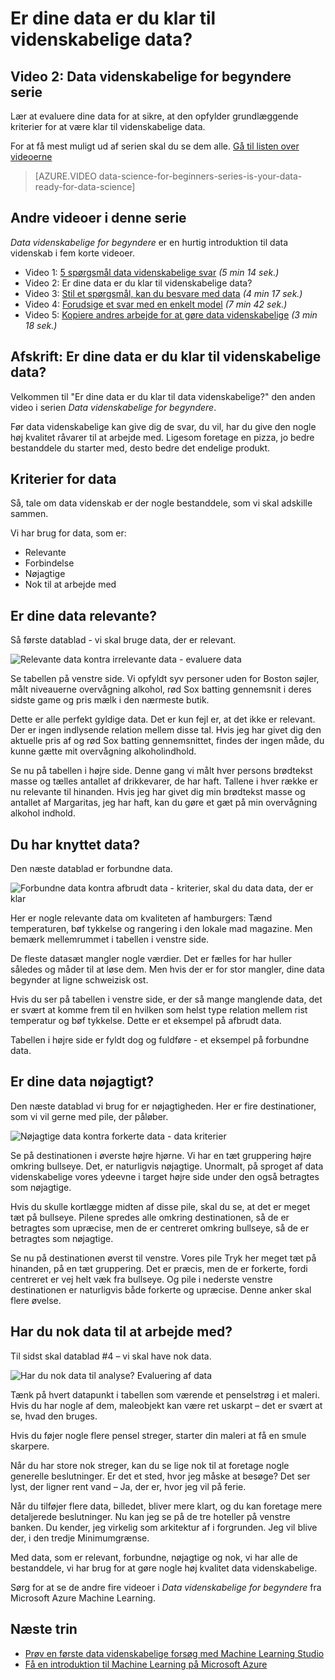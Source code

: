 <properties
   pageTitle="Er dine data er du klar til videnskabelige data? Data evaluering | Microsoft Azure"
   description="Få mere at vide 4 kriterierne for data skal være klar til videnskabelige data. Data videnskabelige for begyndere video 2 har cement eksempler, der kan hjælpe dig med grundlæggende data evaluering."
   keywords="relevante data evaluere data, forberede data, data kriterier, data, der er klar"
   services="machine-learning"
   documentationCenter="na"
   authors="cjgronlund"
   manager="jhubbard"
   editor="cjgronlund"/>

<tags
   ms.service="machine-learning"
   ms.devlang="na"
   ms.topic="article"
   ms.tgt_pltfrm="na"
   ms.workload="na"
   ms.date="10/20/2016"
   ms.author="cgronlun;garye"/>


# <a name="is-your-data-ready-for-data-science"></a>Er dine data er du klar til videnskabelige data?

## <a name="video-2-data-science-for-beginners-series"></a>Video 2: Data videnskabelige for begyndere serie

Lær at evaluere dine data for at sikre, at den opfylder grundlæggende kriterier for at være klar til videnskabelige data.

For at få mest muligt ud af serien skal du se dem alle. [Gå til listen over videoerne](#other-videos-in-this-series)

> [AZURE.VIDEO data-science-for-beginners-series-is-your-data-ready-for-data-science]

## <a name="other-videos-in-this-series"></a>Andre videoer i denne serie

*Data videnskabelige for begyndere* er en hurtig introduktion til data videnskab i fem korte videoer.

  * Video 1: [5 spørgsmål data videnskabelige svar](machine-learning-data-science-for-beginners-the-5-questions-data-science-answers.md) *(5 min 14 sek.)*
  * Video 2: Er dine data er du klar til videnskabelige data?
  * Video 3: [Stil et spørgsmål, kan du besvare med data](machine-learning-data-science-for-beginners-ask-a-question-you-can-answer-with-data.md) *(4 min 17 sek.)*
  * Video 4: [Forudsige et svar med en enkelt model](machine-learning-data-science-for-beginners-predict-an-answer-with-a-simple-model.md) *(7 min 42 sek.)*
  * Video 5: [Kopiere andres arbejde for at gøre data videnskabelige](machine-learning-data-science-for-beginners-copy-other-peoples-work-to-do-data-science.md) *(3 min 18 sek.)*

## <a name="transcript-is-your-data-ready-for-data-science"></a>Afskrift: Er dine data er du klar til videnskabelige data?

Velkommen til "Er dine data er du klar til data videnskabelige?" den anden video i serien *Data videnskabelige for begyndere*.  

Før data videnskabelige kan give dig de svar, du vil, har du give den nogle høj kvalitet råvarer til at arbejde med. Ligesom foretage en pizza, jo bedre bestanddele du starter med, desto bedre det endelige produkt.

## <a name="criteria-for-data"></a>Kriterier for data

Så, tale om data videnskab er der nogle bestanddele, som vi skal adskille sammen.

Vi har brug for data, som er:

  * Relevante
  * Forbindelse
  * Nøjagtige
  * Nok til at arbejde med

## <a name="is-your-data-relevant"></a>Er dine data relevante?

Så første datablad - vi skal bruge data, der er relevant.

![Relevante data kontra irrelevante data - evaluere data](./media/machine-learning-data-science-for-beginners-is-your-data-ready-for-data-science/machine-learning-data-science-relevant-and-irrelevant-data.png)

Se tabellen på venstre side. Vi opfyldt syv personer uden for Boston søjler, målt niveauerne overvågning alkohol, rød Sox batting gennemsnit i deres sidste game og pris mælk i den nærmeste butik.

Dette er alle perfekt gyldige data. Det er kun fejl er, at det ikke er relevant. Der er ingen indlysende relation mellem disse tal. Hvis jeg har givet dig den aktuelle pris af og rød Sox batting gennemsnittet, findes der ingen måde, du kunne gætte mit overvågning alkoholindhold.

Se nu på tabellen i højre side. Denne gang vi målt hver persons brødtekst masse og tælles antallet af drikkevarer, de har haft.  Tallene i hver række er nu relevante til hinanden. Hvis jeg har givet dig min brødtekst masse og antallet af Margaritas, jeg har haft, kan du gøre et gæt på min overvågning alkohol indhold.

## <a name="do-you-have-connected-data"></a>Du har knyttet data?

Den næste datablad er forbundne data.

![Forbundne data kontra afbrudt data - kriterier, skal du data data, der er klar](./media/machine-learning-data-science-for-beginners-is-your-data-ready-for-data-science/machine-learning-data-science-connected-vs-disconnected-data.png)

Her er nogle relevante data om kvaliteten af hamburgers: Tænd temperaturen, bøf tykkelse og rangering i den lokale mad magazine. Men bemærk mellemrummet i tabellen i venstre side.

De fleste datasæt mangler nogle værdier. Det er fælles for har huller således og måder til at løse dem. Men hvis der er for stor mangler, dine data begynder at ligne schweizisk ost.

Hvis du ser på tabellen i venstre side, er der så mange manglende data, det er svært at komme frem til en hvilken som helst type relation mellem rist temperatur og bøf tykkelse. Dette er et eksempel på afbrudt data.

Tabellen i højre side er fyldt dog og fuldføre - et eksempel på forbundne data.

## <a name="is-your-data-accurate"></a>Er dine data nøjagtigt?

Den næste datablad vi brug for er nøjagtigheden. Her er fire destinationer, som vi vil gerne med pile, der påløber.

![Nøjagtige data kontra forkerte data - data kriterier](./media/machine-learning-data-science-for-beginners-is-your-data-ready-for-data-science/machine-learning-data-science-inaccurate-vs-accurate-data.png)

Se på destinationen i øverste højre hjørne. Vi har en tæt gruppering højre omkring bullseye. Det, er naturligvis nøjagtige. Unormalt, på sproget af data videnskabelige vores ydeevne i target højre side under den også betragtes som nøjagtige.

Hvis du skulle kortlægge midten af disse pile, skal du se, at det er meget tæt på bullseye. Pilene spredes alle omkring destinationen, så de er betragtes som upræcise, men de er centreret omkring bullseye, så de er betragtes som nøjagtige.

Se nu på destinationen øverst til venstre. Vores pile Tryk her meget tæt på hinanden, på en tæt gruppering. Det er præcis, men de er forkerte, fordi centreret er vej helt væk fra bullseye. Og pile i nederste venstre destinationen er naturligvis både forkerte og upræcise. Denne anker skal flere øvelse.

## <a name="do-you-have-enough-data-to-work-with"></a>Har du nok data til at arbejde med?

Til sidst skal datablad #4 – vi skal have nok data.

![Har du nok data til analyse? Evaluering af data](./media/machine-learning-data-science-for-beginners-is-your-data-ready-for-data-science/machine-learning-data-science-barely-enough-data.png)

Tænk på hvert datapunkt i tabellen som værende et penselstrøg i et maleri. Hvis du har nogle af dem, maleobjekt kan være ret uskarpt – det er svært at se, hvad den bruges.

Hvis du føjer nogle flere pensel streger, starter din maleri at få en smule skarpere.

Når du har store nok streger, kan du se lige nok til at foretage nogle generelle beslutninger. Er det et sted, hvor jeg måske at besøge? Det ser lyst, der ligner rent vand – Ja, der er, hvor jeg vil på ferie.

Når du tilføjer flere data, billedet, bliver mere klart, og du kan foretage mere detaljerede beslutninger. Nu kan jeg se på de tre hoteller på venstre banken. Du kender, jeg virkelig som arkitektur af i forgrunden. Jeg vil blive der, i den tredje Minimumgrænse.

Med data, som er relevant, forbundne, nøjagtige og nok, vi har alle de bestanddele, vi har brug for at gøre nogle høj kvalitet data videnskabelige.

Sørg for at se de andre fire videoer i *Data videnskabelige for begyndere* fra Microsoft Azure Machine Learning.




## <a name="next-steps"></a>Næste trin

  * [Prøv en første data videnskabelige forsøg med Machine Learning Studio](machine-learning-create-experiment.md)
  * [Få en introduktion til Machine Learning på Microsoft Azure](machine-learning-what-is-machine-learning.md)
